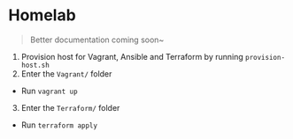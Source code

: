 # Homelab

> Better documentation coming soon~

1. Provision host for Vagrant, Ansible and Terraform by running `provision-host.sh`
2. Enter the `Vagrant/` folder
  - Run `vagrant up`
3. Enter the `Terraform/` folder
  - Run `terraform apply`
